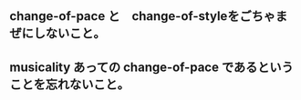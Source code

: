 ## change-of-pace と　change-of-styleをごちゃまぜにしないこと。

## musicality あっての change-of-pace であるということを忘れないこと。

